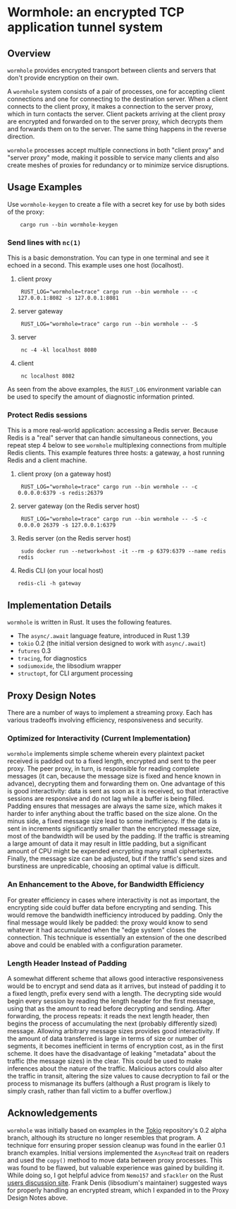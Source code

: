 # Wormhole: an encrypted TCP application tunnel system

## Overview

`wormhole` provides encrypted transport between clients and servers
that don't provide encryption on their own.

A `wormhole` system consists of a pair of processes, one for accepting
client connections and one for connecting to the destination server.
When a client connects to the client proxy, it makes a connection
to the server proxy, which in turn contacts the server. Client
packets arriving at the client proxy are encrypted and forwarded
on to the server proxy, which decrypts them and forwards them
on to the server. The same thing happens in the reverse direction.

`wormhole` processes accept multiple connections in both "client proxy"
and "server proxy" mode, making it possible to service many clients and
also create meshes of proxies for redundancy or to minimize service
disruptions.

## Usage Examples

Use `wormhole-keygen` to create a file with a secret key for use by both
sides of the proxy:

        cargo run --bin wormhole-keygen

### Send lines with `nc(1)`

This is a basic demonstration. You can type in one terminal and see it echoed
in a second. This example uses one host (localhost).

1. client proxy

        RUST_LOG="wormhole=trace" cargo run --bin wormhole -- -c 127.0.0.1:8082 -s 127.0.0.1:8081

2. server gateway

        RUST_LOG="wormhole=trace" cargo run --bin wormhole -- -S

3. server

        nc -4 -kl localhost 8080

4. client

        nc localhost 8082

As seen from the above examples, the `RUST_LOG` environment variable can be used to
specify the amount of diagnostic information printed.

### Protect Redis sessions

This is a more real-world application: accessing a Redis server. Because Redis is
a "real" server that can handle simultaneous connections, you repeat step 4 below
to see `wormhole` multiplexing connections from multiple Redis clients. This 
example features three hosts: a gateway, a host running Redis and a client machine. 

1. client proxy (on a gateway host)

        RUST_LOG="wormhole=trace" cargo run --bin wormhole -- -c 0.0.0.0:6379 -s redis:26379

2. server gateway (on the Redis server host)

        RUST_LOG="wormhole=trace" cargo run --bin wormhole -- -S -c 0.0.0.0 26379 -s 127.0.0.1:6379

3. Redis server (on the Redis server host)

        sudo docker run --network=host -it --rm -p 6379:6379 --name redis redis

4. Redis CLI (on your local host)

       redis-cli -h gateway

## Implementation Details

`wormhole` is written in Rust. It uses the following features.

* The `async/.await` language feature, introduced in Rust 1.39
* `tokio` 0.2 (the initial version designed to work with `async/.await`)
* `futures` 0.3
* `tracing`, for diagnostics
* `sodiumoxide`, the libsodium wrapper
* `structopt`, for CLI argument processing

## Proxy Design Notes

There are a number of ways to implement a streaming proxy. Each has
various tradeoffs involving efficiency, responsiveness and security.

### Optimized for Interactivity (Current Implementation)

`wormhole` implements simple scheme wherein every plaintext packet
received is padded out to a fixed length, encrypted and sent to the peer
proxy. The peer proxy, in turn, is responsible for reading complete
messages (it can, because the message size is fixed and hence known
in advance), decrypting them and forwarding them on. One advantage of
this is good interactivity: data is sent as soon as it is received,
so that interactive sessions are responsive and do not lag while a
buffer is being filled. Padding ensures that messages are always the
same size, which makes it harder to infer anything about the traffic
based on the size alone. On the minus side, a fixed message size lead
to some inefficiency. If the data is sent in increments significantly
smaller than the encrypted message size, most of the bandwidth will be
used by the padding. If the traffic is streaming a large amount of data
it may result in little padding, but a significant amount of CPU might
be expended encrypting many small ciphertexts.  Finally, the message
size can be adjusted, but if the traffic's send sizes and burstiness are
unpredicable, choosing an optimal value is difficult.

### An Enhancement to the Above, for Bandwidth Efficiency

For greater efficiency in cases where interactivity is not as important,
the encrypting side could buffer data before encrypting and sending. This
would remove the bandwidth inefficiency introduced by padding. Only
the final message would likely be padded: the proxy would know to
send whatever it had accumulated when the "edge system" closes the
connection. This technique is essentially an extension of the one
described above and could be enabled with a configuration parameter.

### Length Header Instead of Padding

A somewhat different scheme that allows good interactive responsiveness
would be to encrypt and send data as it arrives, but instead of padding
it to a fixed length, prefix every send with a length. The decrypting
side would begin every session by reading the length header for the
first message, using that as the amount to read before decrypting
and sending. After forwarding, the process repeats: it reads the
next length header, then begins the process of accumulating the next
(probably differently sized) message.  Allowing arbitrary message
sizes provides good interactivity. If the amount of data transferred is
large in terms of size or number of segments, it becomes inefficient
in terms of encryption cost, as in the first scheme. It does have the
disadvantage of leaking "metadata" about the traffic (the message sizes)
in the clear. This could be used to make inferences about the nature of
the traffic. Malicious actors could also alter the traffic in transit,
altering the size values to cause decryption to fail or the process to
mismanage its buffers (although a Rust program is likely to simply crash,
rather than fall victim to a buffer overflow.)

## Acknowledgements

`wormhole` was initially based on examples in the
[Tokio](https://github.com/tokio-rs/tokio) repository's 0.2 alpha branch,
although its structure no longer resembles that program. A technique forr
ensuring proper session cleanup was found in the earlier 0.1 branch examples.
Initial versions implemented the `AsyncRead` trait on readers and used the
`copy()` method to move data between proxy processes. This was found to be
flawed, but valuable experience was gained by building it. While doing so, I
got helpful advice from `Nemo157` and `sfackler` on the Rust [users discussion
site](https://users.rust-lang.org). Frank Denis (libsodium's maintainer)
suggested ways for properly handling an encrypted stream, which I expanded in
to the Proxy Design Notes above.
